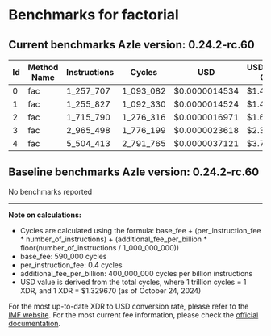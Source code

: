 # Benchmarks for factorial

## Current benchmarks Azle version: 0.24.2-rc.60

| Id  | Method Name | Instructions | Cycles    | USD           | USD/Million Calls |
| --- | ----------- | ------------ | --------- | ------------- | ----------------- |
| 0   | fac         | 1_257_707    | 1_093_082 | $0.0000014534 | $1.45             |
| 1   | fac         | 1_255_827    | 1_092_330 | $0.0000014524 | $1.45             |
| 2   | fac         | 1_715_790    | 1_276_316 | $0.0000016971 | $1.69             |
| 3   | fac         | 2_965_498    | 1_776_199 | $0.0000023618 | $2.36             |
| 4   | fac         | 5_504_413    | 2_791_765 | $0.0000037121 | $3.71             |

## Baseline benchmarks Azle version: 0.24.2-rc.60

No benchmarks reported

---

**Note on calculations:**

-   Cycles are calculated using the formula: base_fee + (per_instruction_fee \* number_of_instructions) + (additional_fee_per_billion \* floor(number_of_instructions / 1_000_000_000))
-   base_fee: 590_000 cycles
-   per_instruction_fee: 0.4 cycles
-   additional_fee_per_billion: 400_000_000 cycles per billion instructions
-   USD value is derived from the total cycles, where 1 trillion cycles = 1 XDR, and 1 XDR = $1.329670 (as of October 24, 2024)

For the most up-to-date XDR to USD conversion rate, please refer to the [IMF website](https://www.imf.org/external/np/fin/data/rms_sdrv.aspx).
For the most current fee information, please check the [official documentation](https://internetcomputer.org/docs/current/developer-docs/gas-cost#execution).
